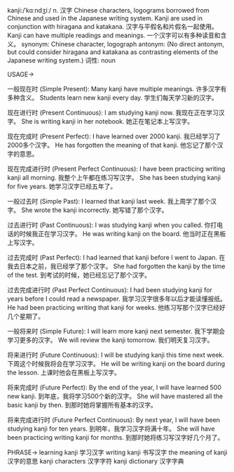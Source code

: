 kanji:/ˈkɑːndʒiː/
n.
汉字
Chinese characters, logograms borrowed from Chinese and used in the Japanese writing system.
Kanji are used in conjunction with hiragana and katakana.  汉字与平假名和片假名一起使用。
Kanji can have multiple readings and meanings.  一个汉字可以有多种读音和含义。
synonym:  Chinese character, logograph
antonym: (No direct antonym, but could consider hiragana and katakana as contrasting elements of the Japanese writing system.)
词性: noun


USAGE->

一般现在时 (Simple Present):
Many kanji have multiple meanings. 许多汉字有多种含义。
Students learn new kanji every day. 学生们每天学习新的汉字。

现在进行时 (Present Continuous):
I am studying kanji now. 我现在正在学习汉字。
She is writing kanji in her notebook.  她正在笔记本上写汉字。


现在完成时 (Present Perfect):
I have learned over 2000 kanji. 我已经学习了2000多个汉字。
He has forgotten the meaning of that kanji. 他忘记了那个汉字的意思。

现在完成进行时 (Present Perfect Continuous):
I have been practicing writing kanji all morning. 我整个上午都在练习写汉字。
She has been studying kanji for five years. 她学习汉字已经五年了。

一般过去时 (Simple Past):
I learned that kanji last week. 我上周学了那个汉字。
She wrote the kanji incorrectly. 她写错了那个汉字。


过去进行时 (Past Continuous):
I was studying kanji when you called. 你打电话的时候我正在学习汉字。
He was writing kanji on the board. 他当时正在黑板上写汉字。

过去完成时 (Past Perfect):
I had learned that kanji before I went to Japan. 在我去日本之前，我已经学了那个汉字。
She had forgotten the kanji by the time of the test.  到考试的时候，她已经忘记了那个汉字。

过去完成进行时 (Past Perfect Continuous):
I had been studying kanji for years before I could read a newspaper.  我学习汉字很多年以后才能读懂报纸。
He had been practicing writing that kanji for weeks. 他练习写那个汉字已经好几个星期了。

一般将来时 (Simple Future):
I will learn more kanji next semester. 我下学期会学习更多的汉字。
We will review the kanji tomorrow. 我们明天复习汉字。

将来进行时 (Future Continuous):
I will be studying kanji this time next week. 下周这个时候我将会在学习汉字。
He will be writing kanji on the board during the lesson. 上课时他会在黑板上写汉字。

将来完成时 (Future Perfect):
By the end of the year, I will have learned 500 new kanji. 到年底，我将学习500个新的汉字。
She will have mastered all the basic kanji by then. 到那时她将掌握所有基本的汉字。

将来完成进行时 (Future Perfect Continuous):
By next year, I will have been studying kanji for ten years.  到明年，我学习汉字将满十年。
She will have been practicing writing kanji for months. 到那时她将练习写汉字好几个月了。


PHRASE->
learning kanji  学习汉字
writing kanji  书写汉字
the meaning of kanji  汉字的意思
kanji characters  汉字字符
kanji dictionary  汉字字典
